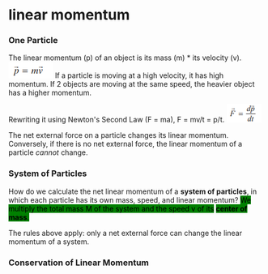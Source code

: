 # linear momentum

### One Particle

The linear momentum (p) of an object is its mass (m) \* its velocity (v). ![](<../.gitbook/assets/image (33).png>) If a particle is moving at a high velocity, it has high momentum. If 2 objects are moving at the same speed, the heavier object has a higher momentum.

Rewriting it using Newton's Second Law (F = ma), F = mv/t = p/t. ![](<../.gitbook/assets/image (20).png>)

The net external force on a particle changes its linear momentum. Conversely, if there is no net external force, the linear momentum of a particle _cannot_ change.&#x20;

### System of Particles

How do we calculate the net linear momentum of a **system of particles**, in which each particle has its own mass, speed, and linear momentum? <mark style="background-color:green;">We multiply the total mass M of the system and the speed v of its</mark> <mark style="background-color:green;"></mark><mark style="background-color:green;">**center of mass**</mark><mark style="background-color:green;">.</mark>&#x20;

The rules above apply: only a net external force can change the linear momentum of a system.

### Conservation of Linear Momentum
